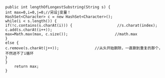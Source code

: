 

	public int lengthOfLongestSubstring(String s) {
	int max=0,i=0,j=0;//另设j变量！
	HashSet<Character> c = new HashSet<Character>();
	while(i < s.length()) {
	if(!c.contains(s.charAt(i))) {                    //s.charat(index);
	c.add(s.charAt(i++));
	max=Math.max(max, c.size());                     //math.max
	}
	else {
	c.remove(s.charAt(j++));                //从头开始删除，一直删到重复的那个，不然进不了i循环
	}
	}
		return max;
    }
